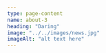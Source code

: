 ```yaml
---
type: page-content
name: about-3
heading: "Daring"
image: "../../images/news.jpg"
imageAlt: "alt text here"
---
```

